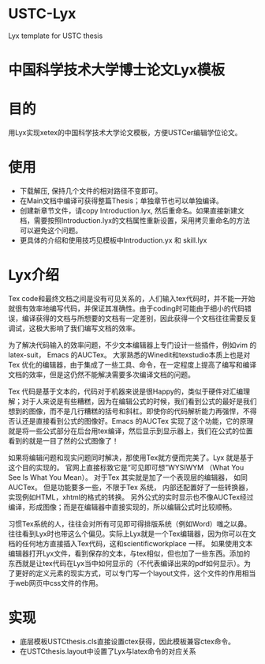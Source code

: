 USTC-Lyx
========

Lyx template for USTC  thesis 

# 中国科学技术大学博士论文Lyx模板 #


目的
====

用Lyx实现xetex的中国科学技术大学论文模板，方便USTCer编辑学位论文。

使用
====
* 下载解压, 保持几个文件的相对路径不变即可。
* 在Main文档中编译可获得整篇Thesis；单独章节也可以单独编译。
* 创建新章节文件，请copy Introduction.lyx, 然后重命名。如果直接新建文档，需要按照Introduction.lyx的文档属性重新设置，采用拷贝重命名的方法可以避免这个问题。
* 更具体的介绍和使用技巧见模板中Introduction.yx 和 skill.lyx

Lyx介绍
====
Tex code和最终文档之间是没有可见关系的，人们输入tex代码时，并不能一开始就很有效率地编写代码，并保证其准确性。由于coding时可能由于细小的代码错误，编译获得的文档与所想要的文档有一定差别，因此获得一个文档往往需要反复调试，这极大影响了我们编写文档的效率。

为了解决代码输入的效率问题，不少文本编辑器上专门设计一些插件，例如vim 的latex-suit， Emacs 的AUCTex。 大家熟悉的Winedit和texstudio本质上也是对Tex 优化的编辑器，由于集成了一些工具、命令，在一定程度上提高了编写和编译文档的效率，但是这仍然不能解决需要多次编译文档的问题。

Tex 代码是基于文本的，代码对于机器来说是很Happy的，类似于硬件对汇编理解；对于人来说是有些糟糕，因为在编辑公式的时候，我们看到公式的最好是我们想到的图像，而不是几行糟糕的括号和斜杠。即使你的代码解析能力再强悍，不得否认还是直接看到公式的图像好。Emacs 的AUCTex 实现了这个功能，它的原理就是将一些公式部分在后台用tex编译，然后显示到显示器上，我们在公式的位置看到的就是一目了然的公式图像了！

如果将编辑问题和现实问题同时解决，那使用Tex就方便而完美了。Lyx 就是基于这个目的实现的。 官网上直接标致它是“可见即可想”WYSIWYM （What You See Is What You Mean）。 对于Tex 其实就是加了一个表现层的编辑器， 如同 AUCTex。 但是功能要多一些，不限于Tex 系统， 内部还配置好了一些转换器，实现例如HTML，xhtml的格式的转换。 另外公式的实时显示也不像AUCTex经过编译，形成图像；而是在编辑器中直接实现的，所以编辑公式时比较顺畅。

习惯Tex系统的人，往往会对所有可见即可得排版系统（例如Word）嗤之以鼻。往往看到Lyx时也带这么个偏见。实际上Lyx就是一个Tex编辑器，因为你可以在文档的任何地方直接插入Tex代码，这和scientificworkplace 一样。 如果使用文本编辑器打开Lyx文件，看到保存的文本，与tex相似，但也加了一些东西。添加的东西就是让tex代码在Lyx当中如何显示的（不代表编译出来的pdf如何显示）。为了更好的定义元素的现实方式，可以专门写一个layout文件，这个文件的作用相当于web网页中css文件的作用。

实现
====
* 底层模板USTCthesis.cls直接设置ctex获得，因此模板兼容ctex命令。
* 在USTCthesis.layout中设置了Lyx与latex命令的对应关系